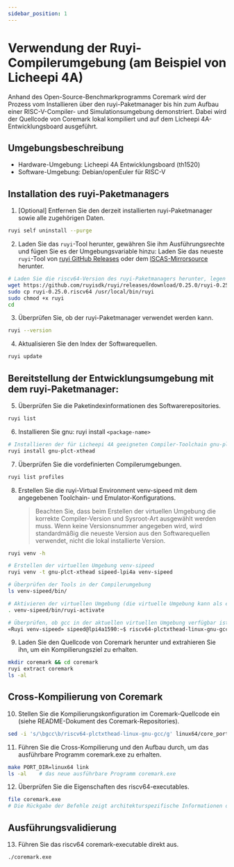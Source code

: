 ```yaml
---
sidebar_position: 1
---
```


# Verwendung der Ruyi-Compilerumgebung (am Beispiel von Licheepi 4A)

Anhand des Open-Source-Benchmarkprogramms Coremark wird der Prozess vom Installieren über den ruyi-Paketmanager bis hin zum Aufbau einer RISC-V-Compiler- und Simulationsumgebung demonstriert. Dabei wird der Quellcode von Coremark lokal kompiliert und auf dem Licheepi 4A-Entwicklungsboard ausgeführt.

## Umgebungsbeschreibung

- Hardware-Umgebung: Licheepi 4A Entwicklungsboard (th1520)
- Software-Umgebung: Debian/openEuler für RISC-V

## Installation des ruyi-Paketmanagers

1. [Optional] Entfernen Sie den derzeit installierten ruyi-Paketmanager sowie alle zugehörigen Daten.

```bash
ruyi self uninstall --purge
```

2. Laden Sie das `ruyi`-Tool herunter, gewähren Sie ihm Ausführungsrechte und fügen Sie es der Umgebungsvariable hinzu: Laden Sie das neueste `ruyi`-Tool von [ruyi GitHub Releases](https://github.com/RuyiSDK/ruyi/releases/) oder dem [ISCAS-Mirrorsource](https://mirror.iscas.ac.cn/RuyiSDK/ruyi/releases/) herunter.

```bash
# Laden Sie die riscv64-Version des ruyi-Paketmanagers herunter, legen Sie sie im PATH ab und gewähren Sie ihr Ausführungsrechte
wget https://github.com/ruyisdk/ruyi/releases/download/0.25.0/ruyi-0.25.0.riscv64
sudo cp ruyi-0.25.0.riscv64 /usr/local/bin/ruyi
sudo chmod +x ruyi
cd
```

3. Überprüfen Sie, ob der ruyi-Paketmanager verwendet werden kann.

```bash
ruyi --version
```

4. Aktualisieren Sie den Index der Softwarequellen.

```bash
ruyi update
```

## Bereitstellung der Entwicklungsumgebung mit dem ruyi-Paketmanager:

5. Überprüfen Sie die Paketindexinformationen des Softwarerepositories.

```bash
ruyi list
```

6. Installieren Sie gnu: ruyi install `<package-name>`

```bash
# Installieren der für Licheepi 4A geeigneten Compiler-Toolchain gnu-plct-xthead 
ruyi install gnu-plct-xthead 
```

7. Überprüfen Sie die vordefinierten Compilerumgebungen.

```bash
ruyi list profiles
```

8. Erstellen Sie die ruyi-Virtual Environment venv-sipeed mit dem angegebenen Toolchain- und Emulator-Konfigurations.
   > Beachten Sie, dass beim Erstellen der virtuellen Umgebung die korrekte Compiler-Version und Sysroot-Art ausgewählt werden muss.
   > Wenn keine Versionsnummer angegeben wird, wird standardmäßig die neueste Version aus den Softwarequellen verwendet, nicht die lokal installierte Version.

```bash
ruyi venv -h

# Erstellen der virtuellen Umgebung venv-sipeed
ruyi venv -t gnu-plct-xthead sipeed-lpi4a venv-sipeed 

# Überprüfen der Tools in der Compilerumgebung
ls venv-sipeed/bin/ 

# Aktivieren der virtuellen Umgebung (die virtuelle Umgebung kann als ein Container verstanden werden, der eine Isolierung der Laufzeitumgebung ermöglicht. Nach der Aktivierung wird in der venv-sipeed-Umgebung die Toolchain der Version gnu-plct-xthead genutzt. Alternativ kann auch eine Umgebungsvariable für /home/sipeed/.local/share/ruyi/binaries/riscv64/gnu-plct-xthead-2.8.0-ruyi.20240222/bin konfiguriert werden, um gcc direkt zu verwenden.)
. venv-sipeed/bin/ruyi-activate 

# Überprüfen, ob gcc in der aktuellen virtuellen Umgebung verfügbar ist
«Ruyi venv-sipeed» sipeed@lpi4a1590:~$ riscv64-plctxthead-linux-gnu-gcc --version 
```

9. Laden Sie den Quellcode von Coremark herunter und extrahieren Sie ihn, um ein Kompilierungsziel zu erhalten.

```bash
mkdir coremark && cd coremark
ruyi extract coremark
ls -al
```

## Cross-Kompilierung von Coremark

10. Stellen Sie die Kompilierungskonfiguration im Coremark-Quellcode ein (siehe README-Dokument des Coremark-Repositories).

```bash
sed -i 's/\bgcc\b/riscv64-plctxthead-linux-gnu-gcc/g' linux64/core_portme.mak
```

11. Führen Sie die Cross-Kompilierung und den Aufbau durch, um das ausführbare Programm coremark.exe zu erhalten.

```bash
make PORT_DIR=linux64 link
ls -al    # das neue ausführbare Programm coremark.exe
```

12. Überprüfen Sie die Eigenschaften des riscv64-executables.

```bash
file coremark.exe
# Die Rückgabe der Befehle zeigt architekturspezifische Informationen der Datei an
```

## Ausführungsvalidierung

13. Führen Sie das riscv64 coremark-executable direkt aus.

```bash
./coremark.exe
```